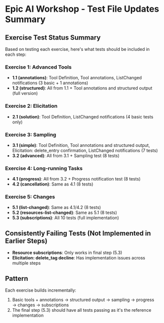 # Epic AI Workshop - Test File Updates Summary

## Exercise Test Status Summary

Based on testing each exercise, here's what tests should be included in each
step:

### Exercise 1: Advanced Tools

- **1.1 (annotations)**: Tool Definition, Tool annotations, ListChanged
  notifications (3 basic + 1 annotations)
- **1.2 (structured)**: All from 1.1 + Tool annotations and structured output
  (full version)

### Exercise 2: Elicitation

- **2.1 (solution)**: Tool Definition, ListChanged notifications (4 basic tests
  only)

### Exercise 3: Sampling

- **3.1 (simple)**: Tool Definition, Tool annotations and structured output,
  Elicitation: delete_entry confirmation, ListChanged notifications (7 tests)
- **3.2 (advanced)**: All from 3.1 + Sampling test (8 tests)

### Exercise 4: Long-running Tasks

- **4.1 (progress)**: All from 3.2 + Progress notification test (8 tests)
- **4.2 (cancellation)**: Same as 4.1 (8 tests)

### Exercise 5: Changes

- **5.1 (list-changed)**: Same as 4.1/4.2 (8 tests)
- **5.2 (resources-list-changed)**: Same as 5.1 (8 tests)
- **5.3 (subscriptions)**: All 10 tests (full implementation)

## Consistently Failing Tests (Not Implemented in Earlier Steps)

- **Resource subscriptions**: Only works in final step (5.3)
- **Elicitation: delete_tag decline**: Has implementation issues across multiple
  steps

## Pattern

Each exercise builds incrementally:

1. Basic tools + annotations → structured output → sampling → progress → changes
   → subscriptions
2. The final step (5.3) should have all tests passing as it's the reference
   implementation
